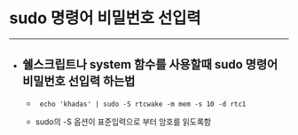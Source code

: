 
# sudo 명령어 비밀번호 선입력
---------------------------------------

- ## 쉘스크립트나 system 함수를 사용할때 sudo 명령어 비밀번호 선입력 하는법
	- ``` echo 'khadas' | sudo -S rtcwake -m mem -s 10 -d rtc1```

	- sudo의 -S 옵션이 표준입력으로 부터 암호를 읽도록함

